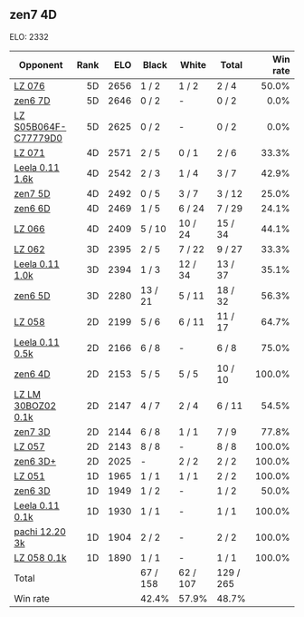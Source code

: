 ## zen7 4D ##

ELO: 2332

Opponent | Rank | ELO | Black | White | Total | Win rate
---------|-----:|----:|-------|-------|-------|-------:
[LZ 076](LZ%20076.md) | 5D | 2656 | 1 / 2 | 1 / 2 | 2 / 4 | 50.0%
[zen6 7D](zen6%207D.md) | 5D | 2646 | 0 / 2 | - | 0 / 2 | 0.0%
[LZ S05B064F-C77779D0](LZ%20S05B064F-C77779D0.md) | 5D | 2625 | 0 / 2 | - | 0 / 2 | 0.0%
[LZ 071](LZ%20071.md) | 4D | 2571 | 2 / 5 | 0 / 1 | 2 / 6 | 33.3%
[Leela 0.11 1.6k](Leela%200.11%201.6k.md) | 4D | 2542 | 2 / 3 | 1 / 4 | 3 / 7 | 42.9%
[zen7 5D](zen7%205D.md) | 4D | 2492 | 0 / 5 | 3 / 7 | 3 / 12 | 25.0%
[zen6 6D](zen6%206D.md) | 4D | 2469 | 1 / 5 | 6 / 24 | 7 / 29 | 24.1%
[LZ 066](LZ%20066.md) | 4D | 2409 | 5 / 10 | 10 / 24 | 15 / 34 | 44.1%
[LZ 062](LZ%20062.md) | 3D | 2395 | 2 / 5 | 7 / 22 | 9 / 27 | 33.3%
[Leela 0.11 1.0k](Leela%200.11%201.0k.md) | 3D | 2394 | 1 / 3 | 12 / 34 | 13 / 37 | 35.1%
[zen6 5D](zen6%205D.md) | 3D | 2280 | 13 / 21 | 5 / 11 | 18 / 32 | 56.3%
[LZ 058](LZ%20058.md) | 2D | 2199 | 5 / 6 | 6 / 11 | 11 / 17 | 64.7%
[Leela 0.11 0.5k](Leela%200.11%200.5k.md) | 2D | 2166 | 6 / 8 | - | 6 / 8 | 75.0%
[zen6 4D](zen6%204D.md) | 2D | 2153 | 5 / 5 | 5 / 5 | 10 / 10 | 100.0%
[LZ LM 30BOZ02 0.1k](LZ%20LM%2030BOZ02%200.1k.md) | 2D | 2147 | 4 / 7 | 2 / 4 | 6 / 11 | 54.5%
[zen7 3D](zen7%203D.md) | 2D | 2144 | 6 / 8 | 1 / 1 | 7 / 9 | 77.8%
[LZ 057](LZ%20057.md) | 2D | 2143 | 8 / 8 | - | 8 / 8 | 100.0%
[zen6 3D+](zen6%203D+.md) | 2D | 2025 | - | 2 / 2 | 2 / 2 | 100.0%
[LZ 051](LZ%20051.md) | 1D | 1965 | 1 / 1 | 1 / 1 | 2 / 2 | 100.0%
[zen6 3D](zen6%203D.md) | 1D | 1949 | 1 / 2 | - | 1 / 2 | 50.0%
[Leela 0.11 0.1k](Leela%200.11%200.1k.md) | 1D | 1930 | 1 / 1 | - | 1 / 1 | 100.0%
[pachi 12.20 3k](pachi%2012.20%203k.md) | 1D | 1904 | 2 / 2 | - | 2 / 2 | 100.0%
[LZ 058 0.1k](LZ%20058%200.1k.md) | 1D | 1890 | 1 / 1 | - | 1 / 1 | 100.0%
Total | | | 67 / 158 | 62 / 107 | 129 / 265 | 
Win rate| | | 42.4% | 57.9% | 48.7% | 
